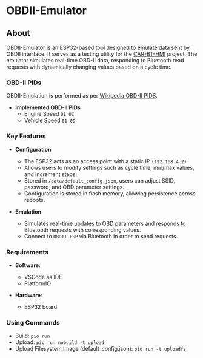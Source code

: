# OBDII-Emulator

## About

OBDII-Emulator is an ESP32-based tool designed to emulate data sent by OBDII interface. It serves as a testing utility for the [CAR-BT-HMI](https://github.com/Lankow/car-bt-hmi) project. The emulator simulates real-time OBD-II data, responding to Bluetooth read requests with dynamically changing values based on a cycle time.

### OBD-II PIDs

OBDII-Emulation is performed as per [Wikipedia OBD-II PIDS](https://en.wikipedia.org/wiki/OBD-II_PIDs).

- **Implemented OBD-II PIDs**
  - Engine Speed `01 0C`
  - Vehicle Speed `01 0D`

### Key Features

- **Configuration**

  - The ESP32 acts as an access point with a static IP `(192.168.4.2)`.
  - Allows users to modify settings such as cycle time, min/max values, and increment steps.
  - Stored in `/data/default_config.json`, users can adjust SSID, password, and OBD parameter settings.
  - Configuration is stored in flash memory, allowing persistence across reboots.

- **Emulation**
  - Simulates real-time updates to OBD parameters and responds to Bluetooth requests with corresponding values.
  - Connect to `OBDII-ESP` via Bluetooth in order to send requests.

### Requirements

- **Software**:

  - VSCode as IDE
  - PlatformIO

- **Hardware**:
  - ESP32 board

### Using Commands

- Build: `pio run`
- Upload: `pio run nobuild -t upload`
- Upload Filesystem Image (default_config.json): `pio run -t uploadfs`
